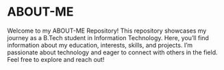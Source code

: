 # ABOUT-ME
Welcome to my ABOUT-ME Repository! This repository showcases my journey as a B.Tech student in Information Technology. Here, you’ll find information about my education, interests, skills, and projects. I’m passionate about technology and eager to connect with others in the field. Feel free to explore and reach out!
